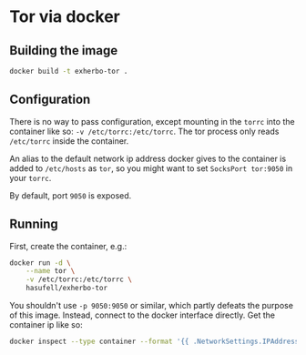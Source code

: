 # Tor via docker

## Building the image

```sh
docker build -t exherbo-tor .
```

## Configuration

There is no way to pass configuration, except mounting in the `torrc` into
the container like so: `-v /etc/torrc:/etc/torrc`. The tor process only
reads `/etc/torrc` inside the container.

An alias to the default network ip address docker gives to the container
is added to `/etc/hosts` as `tor`, so you might want to set `SocksPort tor:9050`
in your `torrc`.

By default, port `9050` is exposed.

## Running

First, create the container, e.g.:

```sh
docker run -d \
	--name tor \
	-v /etc/torrc:/etc/torrc \
	hasufell/exherbo-tor
```

You shouldn't use `-p 9050:9050` or similar, which partly defeats
the purpose of this image. Instead, connect to the docker interface directly.
Get the container ip like so:

```sh
docker inspect --type container --format '{{ .NetworkSettings.IPAddress }}' tor
```
